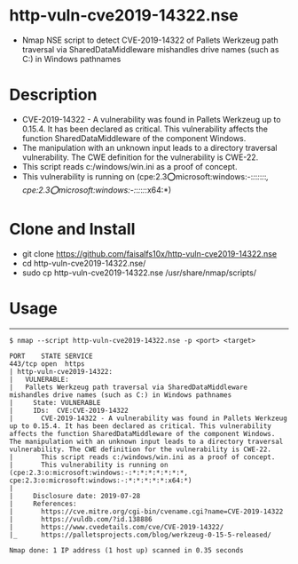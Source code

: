 # http-vuln-cve2019-14322.nse

- Nmap NSE script to detect CVE-2019-14322 of Pallets Werkzeug path traversal via SharedDataMiddleware mishandles drive names (such as C:) in Windows pathnames

# Description

- CVE-2019-14322 - A vulnerability was found in Pallets Werkzeug up to 0.15.4. It has been declared as critical. This vulnerability affects the function SharedDataMiddleware of the component Windows. 
- The manipulation with an unknown input leads to a directory traversal vulnerability. The CWE definition for the vulnerability is CWE-22. 
- This script reads c:/windows/win.ini as a proof of concept.
- This vulnerability is running on (cpe:2.3:o:microsoft:windows:-:*:*:*:*:*:*:*, cpe:2.3:o:microsoft:windows:-:*:*:*:*:*:x64:*)


# Clone and Install

- git clone https://github.com/faisalfs10x/http-vuln-cve2019-14322.nse
- cd http-vuln-cve2019-14322.nse/
- sudo cp http-vuln-cve2019-14322.nse /usr/share/nmap/scripts/

# Usage
-----


    $ nmap --script http-vuln-cve2019-14322.nse -p <port> <target>

    PORT    STATE SERVICE
    443/tcp open  https
    | http-vuln-cve2019-14322: 
    |   VULNERABLE:
    |   Pallets Werkzeug path traversal via SharedDataMiddleware mishandles drive names (such as C:) in Windows pathnames
    |     State: VULNERABLE
    |     IDs:  CVE:CVE-2019-14322
    |       CVE-2019-14322 - A vulnerability was found in Pallets Werkzeug up to 0.15.4. It has been declared as critical. This vulnerability affects the function SharedDataMiddleware of the component Windows. The manipulation with an unknown input leads to a directory traversal vulnerability. The CWE definition for the vulnerability is CWE-22.
    |       This script reads c:/windows/win.ini as a proof of concept.
    |       This vulnerability is running on (cpe:2.3:o:microsoft:windows:-:*:*:*:*:*:*:*, cpe:2.3:o:microsoft:windows:-:*:*:*:*:*:x64:*)
    |           
    |     Disclosure date: 2019-07-28
    |     References:
    |       https://cve.mitre.org/cgi-bin/cvename.cgi?name=CVE-2019-14322
    |       https://vuldb.com/?id.138886
    |       https://www.cvedetails.com/cve/CVE-2019-14322/
    |_      https://palletsprojects.com/blog/werkzeug-0-15-5-released/
    
    Nmap done: 1 IP address (1 host up) scanned in 0.35 seconds


